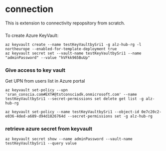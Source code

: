 # connection
This is extension to connectivity repopsitory from scratch.
###

To create Azure KeyVault:

```
az keyvault create --name testKeyVaultbySri1 -g alz-hub-rg -l northeurope --enabled-for-template-deployment true
az keyvault secret set --vault-name testKeyVaultbySri1 --name "adminPassword" --value "hVFkk965BuUp"
```

### Give access to key vault
Get UPN from users list in Azure portal

```
az keyvault set-policy --upn 'sran_conscia.com#EXT#@tstconsciadk.onmicrosoft.com' --name testKeyVaultbySri1 --secret-permissions set delete get list -g alz-hub-rg
```

```
az keyvault set-policy --name testKeyVaultbySri1 --object-id 0e7c20c2-e036-4ded-a689-d94d1826764d --secret-permissions set -g alz-hub-rg
```

### retrieve azure secret from keyvault
```
az keyvault secret show --name adminPassword --vault-name testKeyVaultbySri1 --query value
```